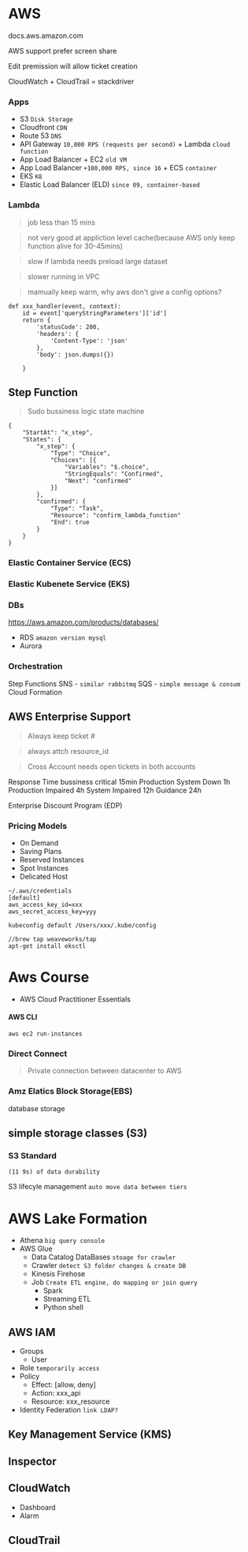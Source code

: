 # AWS
docs.aws.amazon.com


AWS support prefer screen share

Edit premission will allow ticket creation

CloudWatch + CloudTrail = stackdriver

### Apps
- S3 `Disk Storage`
- Cloudfront `CDN`
- Route 53 `DNS`
- API Gateway `10,000 RPS (requests per second)` + Lambda `cloud function`
- App Load Balancer + EC2 `old VM`
- App Load Balancer `+100,000 RPS, since 16` + ECS `container`
- EKS `K8`
- Elastic Load Balancer (ELD) `since 09, container-based`

### Lambda
> job less than 15 mins

> not very good at appliction level cache(because AWS only keep function alive for 30-45mins)

> slow if lambda needs preload large dataset

> slower running in VPC

> mamually keep warm, why aws don't give a config options?
```
def xxx_handler(event, context):
    id = event['queryStringParameters']['id']
    return {
        'statusCode': 200,
        'headers': {
            'Content-Type': 'json'
        },
        'body': json.dumps({})

    }
```

## Step Function
> Sudo bussiness logic
state machine
```
{
    "StartAt": "x_step",
    "States": {
        "x_step": {
            "Type": "Choice",
            "Choices": [{
                "Variables": "$.choice",
                "StringEquals": "Confirmed",
                "Next": "confirmed"
            }]
        },
        "confirmed": {
            "Type": "Task",
            "Resource": "confirm_lambda_function"
            "End": true
        }
    }
}
```
### Elastic Container Service (ECS)

### Elastic Kubenete Service (EKS)

### DBs
https://aws.amazon.com/products/databases/

- RDS `amazon version mysql`
- Aurora

### Orchestration
Step Functions
SNS - `similar rabbitmq`
SQS - `simple message & consum` 
Cloud Formation

## AWS Enterprise Support
> Always keep ticket #

> always attch resource_id

> Cross Account needs open tickets in both accounts

Response Time
bussiness critical 15min
Production System Down 1h
Production Impaired 4h
System Impaired 12h
Guidance 24h

Enterprise Discount Program (EDP)

### Pricing Models
- On Demand
- Saving Plans
- Reserved Instances
- Spot Instances
- Delicated Host


```
~/.aws/credentials
[default]
aws_access_key_id=xxx
aws_secret_access_key=yyy

kubeconfig default /Users/xxx/.kube/config

//brew tap weaveworks/tap
apt-get install eksctl
```

# Aws Course
- AWS Cloud Practitioner Essentials

#### AWS CLI
```
aws ec2 run-instances
```

### Direct Connect
> Private connection between datacenter to AWS

### Amz Elatics Block Storage(EBS)
database storage

## simple storage classes (S3)
### S3 Standard
    (11 9s) of data durability
S3 lifecyle management `auto move data between tiers`

# AWS Lake Formation
- Athena `big query console`
- AWS Glue
  - Data Catalog DataBases `stoage for crawler`
  - Crawler `detect S3 folder changes & create DB`
  - Kinesis Firehose
  - Job `Create ETL engine, do mapping or join query`
    - Spark
    - Streaming ETL
    - Python shell

## AWS IAM
- Groups
    - User
- Role `temporarily access`
- Policy
    - Effect: [allow, deny]
    - Action: xxx_api
    - Resource: xxx_resource
- Identity Federation `link LDAP?`

## Key Management Service (KMS)
## Inspector

## CloudWatch
- Dashboard
- Alarm

## CloudTrail
